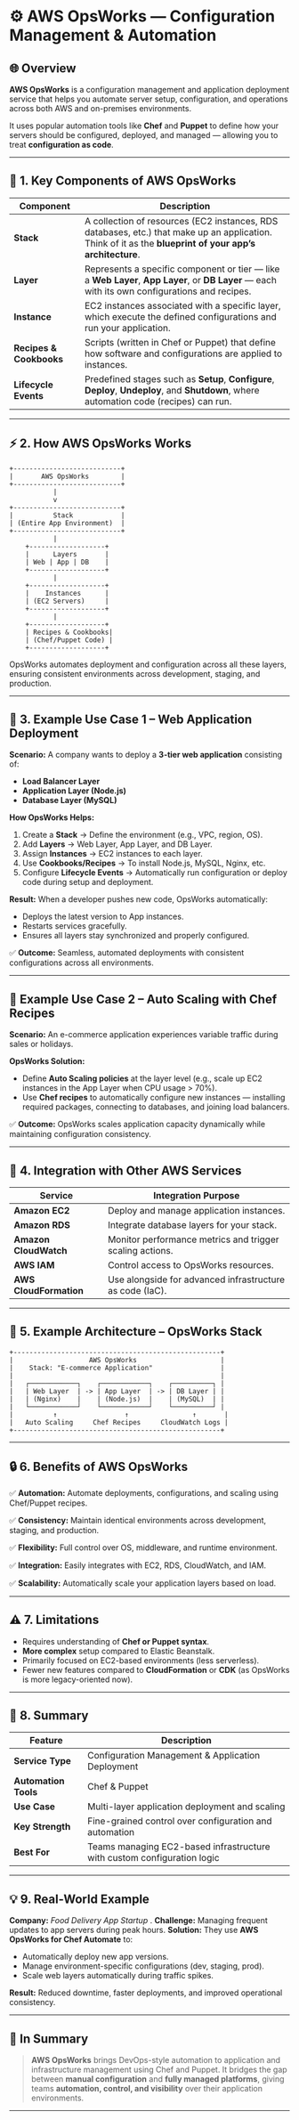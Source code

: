 # ⚙️ AWS OpsWorks — Configuration Management & Automation

## 🌐 Overview

**AWS OpsWorks** is a configuration management and application deployment service that helps you automate server setup, configuration, and operations across both AWS and on-premises environments.

It uses popular automation tools like **Chef** and **Puppet** to define how your servers should be configured, deployed, and managed — allowing you to treat **configuration as code**.

---

## 🧩 1. Key Components of AWS OpsWorks

| Component               | Description                                                                                                                                              |
| ----------------------- | -------------------------------------------------------------------------------------------------------------------------------------------------------- |
| **Stack**               | A collection of resources (EC2 instances, RDS databases, etc.) that make up an application. Think of it as the **blueprint of your app’s architecture**. |
| **Layer**               | Represents a specific component or tier — like a **Web Layer**, **App Layer**, or **DB Layer** — each with its own configurations and recipes.           |
| **Instance**            | EC2 instances associated with a specific layer, which execute the defined configurations and run your application.                                       |
| **Recipes & Cookbooks** | Scripts (written in Chef or Puppet) that define how software and configurations are applied to instances.                                                |
| **Lifecycle Events**    | Predefined stages such as **Setup**, **Configure**, **Deploy**, **Undeploy**, and **Shutdown**, where automation code (recipes) can run.                 |

---

## ⚡ 2. How AWS OpsWorks Works

```
+---------------------------+
|       AWS OpsWorks        |
+---------------------------+
           |
           v
+---------------------------+
|          Stack            |
| (Entire App Environment)  |
+---------------------------+
           |
    +-------------------+
    |      Layers       |
    | Web | App | DB    |
    +-------------------+
           |
    +-------------------+
    |    Instances      |
    | (EC2 Servers)     |
    +-------------------+
           |
    +-------------------+
    | Recipes & Cookbooks|
    | (Chef/Puppet Code) |
    +-------------------+
```

OpsWorks automates deployment and configuration across all these layers, ensuring consistent environments across development, staging, and production.

---

## 🧠 3. Example Use Case 1 – Web Application Deployment

**Scenario:**
A company wants to deploy a **3-tier web application** consisting of:

* **Load Balancer Layer**
* **Application Layer (Node.js)**
* **Database Layer (MySQL)**

**How OpsWorks Helps:**

1. Create a **Stack** → Define the environment (e.g., VPC, region, OS).
2. Add **Layers** → Web Layer, App Layer, and DB Layer.
3. Assign **Instances** → EC2 instances to each layer.
4. Use **Cookbooks/Recipes** → To install Node.js, MySQL, Nginx, etc.
5. Configure **Lifecycle Events** → Automatically run configuration or deploy code during setup and deployment.

**Result:**
When a developer pushes new code, OpsWorks automatically:

* Deploys the latest version to App instances.
* Restarts services gracefully.
* Ensures all layers stay synchronized and properly configured.

✅ **Outcome:**
Seamless, automated deployments with consistent configurations across all environments.

---

## 💼 Example Use Case 2 – Auto Scaling with Chef Recipes

**Scenario:**
An e-commerce application experiences variable traffic during sales or holidays.

**OpsWorks Solution:**

* Define **Auto Scaling policies** at the layer level (e.g., scale up EC2 instances in the App Layer when CPU usage > 70%).
* Use **Chef recipes** to automatically configure new instances — installing required packages, connecting to databases, and joining load balancers.

✅ **Outcome:**
OpsWorks scales application capacity dynamically while maintaining configuration consistency.

---

## 🧰 4. Integration with Other AWS Services

| Service                | Integration Purpose                                      |
| ---------------------- | -------------------------------------------------------- |
| **Amazon EC2**         | Deploy and manage application instances.                 |
| **Amazon RDS**         | Integrate database layers for your stack.                |
| **Amazon CloudWatch**  | Monitor performance metrics and trigger scaling actions. |
| **AWS IAM**            | Control access to OpsWorks resources.                    |
| **AWS CloudFormation** | Use alongside for advanced infrastructure as code (IaC). |

---

## 🧮 5. Example Architecture – OpsWorks Stack

```
+----------------------------------------------------+
|                   AWS OpsWorks                     |
|    Stack: "E-commerce Application"                 |
|                                                    |
|   ┌────────────┐    ┌────────────┐    ┌──────────┐ |
|   | Web Layer  | -> | App Layer  | -> | DB Layer | |
|   | (Nginx)    |    | (Node.js)  |    | (MySQL)  | |
|   └────────────┘    └────────────┘    └──────────┘ |
|          ↑                 ↑                ↑       |
|   Auto Scaling     Chef Recipes     CloudWatch Logs |
+----------------------------------------------------+
```

---

## 🔒 6. Benefits of AWS OpsWorks

✅ **Automation:**
Automate deployments, configurations, and scaling using Chef/Puppet recipes.

✅ **Consistency:**
Maintain identical environments across development, staging, and production.

✅ **Flexibility:**
Full control over OS, middleware, and runtime environment.

✅ **Integration:**
Easily integrates with EC2, RDS, CloudWatch, and IAM.

✅ **Scalability:**
Automatically scale your application layers based on load.

---

## ⚠️ 7. Limitations

* Requires understanding of **Chef or Puppet syntax**.
* **More complex** setup compared to Elastic Beanstalk.
* Primarily focused on EC2-based environments (less serverless).
* Fewer new features compared to **CloudFormation** or **CDK** (as OpsWorks is more legacy-oriented now).

---

## 🏁 8. Summary

| Feature              | Description                                                             |
| -------------------- | ----------------------------------------------------------------------- |
| **Service Type**     | Configuration Management & Application Deployment                       |
| **Automation Tools** | Chef & Puppet                                                           |
| **Use Case**         | Multi-layer application deployment and scaling                          |
| **Key Strength**     | Fine-grained control over configuration and automation                  |
| **Best For**         | Teams managing EC2-based infrastructure with custom configuration logic |

---

## 💡 9. Real-World Example

**Company:** *Food Delivery App Startup* .
**Challenge:** Managing frequent updates to app servers during peak hours.
**Solution:**
They use **AWS OpsWorks for Chef Automate** to:

* Automatically deploy new app versions.
* Manage environment-specific configurations (dev, staging, prod).
* Scale web layers automatically during traffic spikes.

**Result:**
Reduced downtime, faster deployments, and improved operational consistency.

---

## 🧾 In Summary

> **AWS OpsWorks** brings DevOps-style automation to application and infrastructure management using Chef and Puppet.
> It bridges the gap between **manual configuration** and **fully managed platforms**, giving teams **automation, control, and visibility** over their application environments.

---

